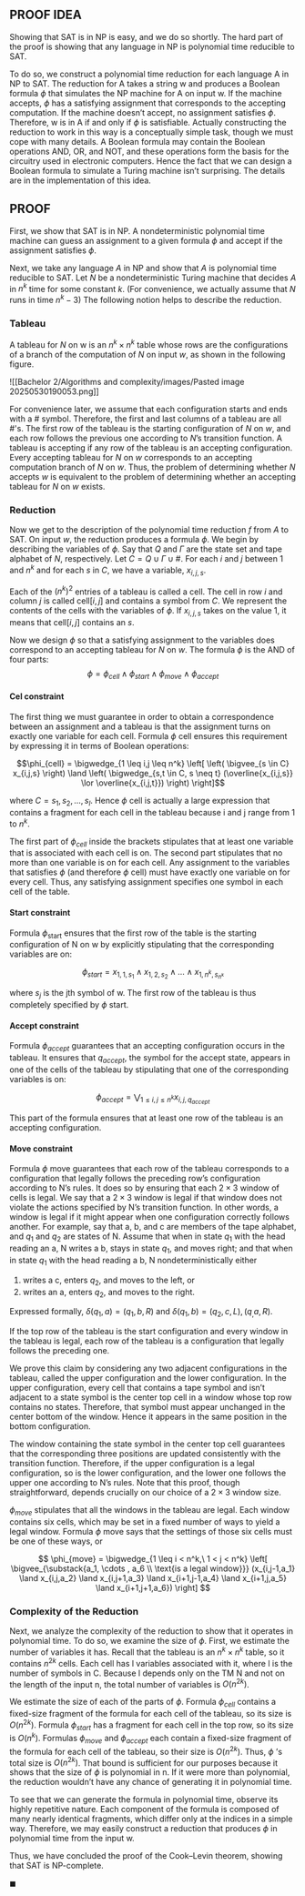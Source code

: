 ## PROOF IDEA

Showing that SAT is in NP is easy, and we do so shortly. The hard part of the proof is showing that any language in NP is polynomial time reducible to SAT.

To do so, we construct a polynomial time reduction for each language A in NP to SAT. The reduction for A takes a string w and produces a Boolean formula $\phi$ that simulates the NP machine for A on input w. If the machine accepts, $\phi$ has a satisfying assignment that corresponds to the accepting computation. If the machine doesn’t accept, no assignment satisfies $\phi$. Therefore, w is in A if and only if $\phi$ is satisfiable.
Actually constructing the reduction to work in this way is a conceptually simple task, though we must cope with many details. A Boolean formula may contain the Boolean operations AND, OR, and NOT, and these operations form the basis for the circuitry used in electronic computers. Hence the fact that we can design a Boolean formula to simulate a Turing machine isn’t surprising. The details are in the implementation of this idea.

## PROOF

First, we show that SAT is in NP. A nondeterministic polynomial time machine can guess an assignment to a given formula $\phi$ and accept if the assignment satisfies $\phi$.

Next, we take any language $A$ in NP and show that $A$ is polynomial time reducible to SAT. Let $N$ be a nondeterministic Turing machine that decides $A$ in $n^k$ time for some constant $k$. (For convenience, we actually assume that $N$ runs in time $n^k-3$) The following notion helps to describe the reduction.

### Tableau

A tableau for $N$ on w is an $n^k \times n^k$ table whose rows are the configurations of a branch of the computation of $N$ on input $w$, as shown in the following figure.

![[Bachelor 2/Algorithms and complexity/images/Pasted image 20250530190053.png]]

For convenience later, we assume that each configuration starts and ends with a # symbol. Therefore, the first and last columns of a tableau are all #'s. The first row of the tableau is the starting configuration of $N$ on $w$, and each row follows the previous one according to $N$’s transition function. A tableau is accepting if any row of the tableau is an accepting configuration. Every accepting tableau for $N$ on $w$ corresponds to an accepting computation branch of $N$ on $w$. Thus, the problem of determining whether $N$ accepts $w$ is equivalent to the problem of determining whether an accepting tableau for $N$ on $w$ exists.

### Reduction

Now we get to the description of the polynomial time reduction $f$ from $A$ to SAT. On input $w$, the reduction produces a formula $\phi$. We begin by describing the variables of $\phi$. Say that $Q$ and $Γ$ are the state set and tape alphabet of $N$, respectively. Let $C= Q \cup Γ \cup {\#}$. For each $i$ and $j$ between $1$ and $n^k$ and for each $s$ in $C$, we have a variable, $x_{i,j,s}$.

Each of the $(n^k)^2$ entries of a tableau is called a cell. The cell in row $i$ and column $j$ is called $\text{cell}[i,j]$ and contains a symbol from $C$. We represent the
contents of the cells with the variables of $\phi$. If $x_{i,j,s}$ takes on the value $1$, it means that $\text{cell}[i,j]$ contains an $s$.

Now we design $\phi$ so that a satisfying assignment to the variables does correspond to an accepting tableau for $N$ on $w$. The formula $\phi$ is the AND of four parts: $$\phi = \phi_{cell} \land \phi_{start} \land \phi_{move} \land \phi_{accept}$$

#### Cel constraint

The first thing we must guarantee in order to obtain a correspondence between an assignment and a tableau is that the assignment turns on exactly one variable for each cell. Formula $\phi$ cell ensures this requirement by expressing it in terms of Boolean operations:

$$\phi_{cell} = \bigwedge_{1 \leq i,j \leq n^k} \left[ \left( \bigvee_{s \in C} x_{i,j,s} \right) \land \left( \bigwedge_{s,t \in C, s \neq t} (\overline{x_{i,j,s}} \lor \overline{x_{i,j,t}}) \right) \right]$$

where $C= {s_1,s_2,...,s_l}$. Hence $\phi$ cell is actually a large expression that contains a fragment for each cell in the tableau because i and j range from 1 to $n^k$.

The first part of $\phi_{cell}$ inside the brackets stipulates that at least one variable that is associated with each cell is on.
The second part stipulates that no more than one variable is on for each cell. Any assignment to the variables that satisfies $\phi$ (and therefore $\phi$ cell) must have exactly one variable on for every cell. 
Thus, any satisfying assignment specifies one symbol in each cell of the table.

#### Start constraint

Formula $\phi_{\text{start}}$ ensures that the first row of the table is the starting configuration of N on w by explicitly stipulating that the corresponding variables are on:

$$\phi_{start} = x_{1,1,s_1} \land x_{1,2,s_2} \land \dots \land x_{1,n^k,s_{n^k}}$$

where $s_j$ is the jth symbol of w. The first row of the tableau is thus completely specified by $\phi$ start.

#### Accept constraint

Formula $\phi_{accept}$ guarantees that an accepting configuration occurs in the tableau. It ensures that $q_{accept}$, the symbol for the accept state, appears in one of the cells of the tableau by stipulating that one of the corresponding variables is on:

$$\phi_{accept} = \bigvee_{1 \leq i,j \leq n^k} x_{i,j,q_{accept}}$$

This part of the formula ensures that at least one row of the tableau is an accepting configuration.

#### Move constraint

Formula $\phi$ move guarantees that each row of the tableau corresponds to a configuration that legally follows the preceding row’s configuration according to N’s rules. It does so by ensuring that each $2 \times 3$ window of cells is legal. We say that a $2 \times 3$ window is legal if that window does not violate the actions specified by N’s transition function. In other words, a window is legal if it might appear when one configuration correctly follows another. For example, say that a, b, and c are members of the tape alphabet, and $q_1$ and $q_2$ are states of N. Assume that when in state $q_1$ with the head reading an a, N writes a b, stays in state $q_1$, and moves right; and that when in state $q_1$ with the head reading a b, N nondeterministically either

1. writes a c, enters $q_2$, and moves to the left, or
2. writes an a, enters $q_2$, and moves to the right.

Expressed formally, $δ(q_1,a) = {(q_1,b,R)}$ and $δ(q_1,b) = {(q_2,c,L),(q_,a,R)}$.

If the top row of the tableau is the start configuration and every window in the tableau is legal, each row of the tableau is a configuration that legally follows the preceding one.

We prove this claim by considering any two adjacent configurations in the tableau, called the upper configuration and the lower configuration. In the upper configuration, every cell that contains a tape symbol and isn’t adjacent to a state symbol is the center top cell in a window whose top row contains no states. Therefore, that symbol must appear unchanged in the center bottom of the window. Hence it appears in the same position in the bottom configuration.

The window containing the state symbol in the center top cell guarantees that the corresponding three positions are updated consistently with the transition function. Therefore, if the upper configuration is a legal configuration, so is the lower configuration, and the lower one follows the upper one according to N’s rules. Note that this proof, though straightforward, depends crucially on our choice of a $2 \times 3$ window size.

$\phi_{move}$ stipulates that all the windows in the tableau are legal. Each window contains six cells, which may be set in a fixed number of ways to yield a legal window. Formula $\phi$ move says that the settings of those six cells must be one of these ways, or

$$
\phi_{move} = \bigwedge_{1 \leq i < n^k,\ 1 < j < n^k}
\left[
\bigvee_{\substack{a_1, \cdots , a_6 \\ \text{is a legal window}}}
(x_{i,j-1,a_1} \land x_{i,j,a_2} \land x_{i,j+1,a_3}
\land x_{i+1,j-1,a_4} \land x_{i+1,j,a_5} \land x_{i+1,j+1,a_6})
\right]
$$

### Complexity of the Reduction

Next, we analyze the complexity of the reduction to show that it operates in polynomial time. To do so, we examine the size of $\phi$. First, we estimate the number of variables it has. Recall that the tableau is an $n^k \times n^k$ table, so it contains $n^{2k}$ cells. Each cell has l variables associated with it, where l is the number of symbols in C. Because l depends only on the TM N and not on the length of the input n, the total number of variables is $O(n^{2k})$.

We estimate the size of each of the parts of $\phi$. Formula $\phi_{cell}$ contains a fixed-size fragment of the formula for each cell of the tableau, so its size is $O(n^{2k} )$. Formula $\phi_{start}$ has a fragment for each cell in the top row, so its size is $O(n^k)$. Formulas $\phi_{move}$ and $\phi_{accept}$ each contain a fixed-size fragment of the formula for each cell of the tableau, so their size is $O(n^{2k})$. Thus, $\phi$ ’s total size is $O(n^{2k})$. That bound is sufficient for our purposes because it shows that the size of $\phi$ is polynomial in n. If it were more than polynomial, the reduction wouldn’t have any chance of generating it in polynomial time.

To see that we can generate the formula in polynomial time, observe its highly repetitive nature. Each component of the formula is composed of many nearly identical fragments, which differ only at the indices in a simple way. Therefore, we may easily construct a reduction that produces $\phi$ in polynomial time from the input w.

Thus, we have concluded the proof of the Cook–Levin theorem, showing that SAT is NP-complete.

$\blacksquare$
